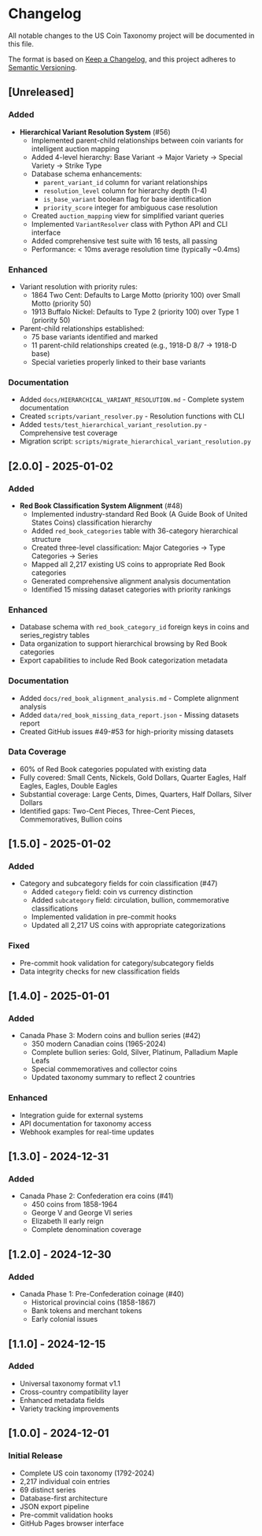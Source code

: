 # Changelog

All notable changes to the US Coin Taxonomy project will be documented in this file.

The format is based on [Keep a Changelog](https://keepachangelog.com/en/1.0.0/),
and this project adheres to [Semantic Versioning](https://semver.org/spec/v2.0.0.html).

## [Unreleased]

### Added
- **Hierarchical Variant Resolution System** (#56)
  - Implemented parent-child relationships between coin variants for intelligent auction mapping
  - Added 4-level hierarchy: Base Variant → Major Variety → Special Variety → Strike Type
  - Database schema enhancements:
    - `parent_variant_id` column for variant relationships
    - `resolution_level` column for hierarchy depth (1-4)
    - `is_base_variant` boolean flag for base identification
    - `priority_score` integer for ambiguous case resolution
  - Created `auction_mapping` view for simplified variant queries
  - Implemented `VariantResolver` class with Python API and CLI interface
  - Added comprehensive test suite with 16 tests, all passing
  - Performance: < 10ms average resolution time (typically ~0.4ms)
  
### Enhanced
- Variant resolution with priority rules:
  - 1864 Two Cent: Defaults to Large Motto (priority 100) over Small Motto (priority 50)
  - 1913 Buffalo Nickel: Defaults to Type 2 (priority 100) over Type 1 (priority 50)
- Parent-child relationships established:
  - 75 base variants identified and marked
  - 11 parent-child relationships created (e.g., 1918-D 8/7 → 1918-D base)
  - Special varieties properly linked to their base variants

### Documentation
- Added `docs/HIERARCHICAL_VARIANT_RESOLUTION.md` - Complete system documentation
- Created `scripts/variant_resolver.py` - Resolution functions with CLI
- Added `tests/test_hierarchical_variant_resolution.py` - Comprehensive test coverage
- Migration script: `scripts/migrate_hierarchical_variant_resolution.py`

## [2.0.0] - 2025-01-02

### Added
- **Red Book Classification System Alignment** (#48)
  - Implemented industry-standard Red Book (A Guide Book of United States Coins) classification hierarchy
  - Added `red_book_categories` table with 36-category hierarchical structure
  - Created three-level classification: Major Categories → Type Categories → Series
  - Mapped all 2,217 existing US coins to appropriate Red Book categories
  - Generated comprehensive alignment analysis documentation
  - Identified 15 missing dataset categories with priority rankings

### Enhanced
- Database schema with `red_book_category_id` foreign keys in coins and series_registry tables
- Data organization to support hierarchical browsing by Red Book categories
- Export capabilities to include Red Book categorization metadata

### Documentation
- Added `docs/red_book_alignment_analysis.md` - Complete alignment analysis
- Added `data/red_book_missing_data_report.json` - Missing datasets report
- Created GitHub issues #49-#53 for high-priority missing datasets

### Data Coverage
- 60% of Red Book categories populated with existing data
- Fully covered: Small Cents, Nickels, Gold Dollars, Quarter Eagles, Half Eagles, Eagles, Double Eagles
- Substantial coverage: Large Cents, Dimes, Quarters, Half Dollars, Silver Dollars
- Identified gaps: Two-Cent Pieces, Three-Cent Pieces, Commemoratives, Bullion coins

## [1.5.0] - 2025-01-02

### Added
- Category and subcategory fields for coin classification (#47)
  - Added `category` field: coin vs currency distinction
  - Added `subcategory` field: circulation, bullion, commemorative classifications
  - Implemented validation in pre-commit hooks
  - Updated all 2,217 US coins with appropriate categorizations

### Fixed
- Pre-commit hook validation for category/subcategory fields
- Data integrity checks for new classification fields

## [1.4.0] - 2025-01-01

### Added
- Canada Phase 3: Modern coins and bullion series (#42)
  - 350 modern Canadian coins (1965-2024)
  - Complete bullion series: Gold, Silver, Platinum, Palladium Maple Leafs
  - Special commemoratives and collector coins
  - Updated taxonomy summary to reflect 2 countries

### Enhanced
- Integration guide for external systems
- API documentation for taxonomy access
- Webhook examples for real-time updates

## [1.3.0] - 2024-12-31

### Added
- Canada Phase 2: Confederation era coins (#41)
  - 450 coins from 1858-1964
  - George V and George VI series
  - Elizabeth II early reign
  - Complete denomination coverage

## [1.2.0] - 2024-12-30

### Added
- Canada Phase 1: Pre-Confederation coinage (#40)
  - Historical provincial coins (1858-1867)
  - Bank tokens and merchant tokens
  - Early colonial issues

## [1.1.0] - 2024-12-15

### Added
- Universal taxonomy format v1.1
- Cross-country compatibility layer
- Enhanced metadata fields
- Variety tracking improvements

## [1.0.0] - 2024-12-01

### Initial Release
- Complete US coin taxonomy (1792-2024)
- 2,217 individual coin entries
- 69 distinct series
- Database-first architecture
- JSON export pipeline
- Pre-commit validation hooks
- GitHub Pages browser interface